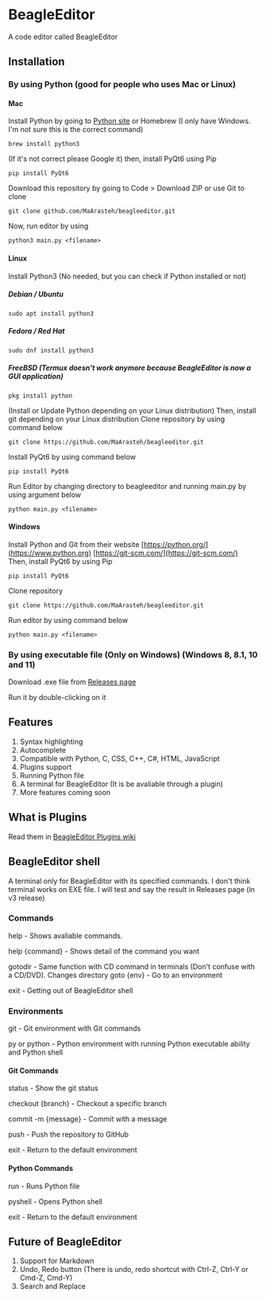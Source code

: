 # BeagleEditor
A code editor called BeagleEditor
## Installation
### By using Python (good for people who uses Mac or Linux)
#### Mac
Install Python by going to [Python site](https://www.python.org) or Homebrew (I only have Windows. I'm not sure this is the correct command)
```
brew install python3
```
(If it's not correct please Google it)
then, install PyQt6 using Pip
```
pip install PyQt6
```
Download this repository by going to Code > Download ZIP or use Git to clone
```
git clone github.com/MaArasteh/beagleeditor.git
```
Now, run editor by using
```
python3 main.py <filename>
```
#### Linux
Install Python3 (No needed, but you can check if Python installed or not)
##### Debian / Ubuntu
```
sudo apt install python3
```
##### Fedora / Red Hat
```
sudo dnf install python3
```
##### FreeBSD (Termux doesn't work anymore because BeagleEditor is now a GUI application)
```
pkg install python
```
(Install or Update Python depending on your Linux distribution)
Then, install git depending on your Linux distribution
Clone repository by using command below
```
git clone https://github.com/MaArasteh/beagleeditor.git
```
Install PyQt6 by using command below
```
pip install PyQt6
```
Run Editor by changing directory to beagleeditor and running main.py by using argument below
```
python main.py <filename>
```
#### Windows
Install Python and Git from their website
[https://python.org/](https://www.python.org)
[https://git-scm.com/](https://git-scm.com/)
Then, install PyQt6 by using Pip
```
pip install PyQt6
```
Clone repository
```
git clone https://github.com/MaArasteh/beagleeditor.git
```
Run editor by using command below
```
python main.py <filename>
```
### By using executable file (Only on Windows) (Windows 8, 8.1, 10 and 11)
Download .exe file from [Releases page](https://github.com/MaArasteh/beagleeditor/releases)

Run it by double-clicking on it
## Features
1. Syntax highlighting
2. Autocomplete
3. Compatible with Python, C, CSS, C++, C#, HTML, JavaScript
4. Plugins support
5. Running Python file
6. A terminal for BeagleEditor (It is be avaliable through a plugin)
6. More features coming soon
## What is Plugins
Read them in [BeagleEditor Plugins wiki](https://github.com/MaArasteh/beagleeditor/wiki/Plugins)
## BeagleEditor shell
A terminal only for BeagleEditor with its specified commands.
I don't think terminal works on EXE file. I will test and say the result in Releases page (in v3 release)
### Commands
help - Shows avaliable commands.

help {command} - Shows detail of the command you want

gotodir - Same function with CD command in terminals (Don't confuse with a CD/DVD). Changes directory
goto {env} - Go to an environment

exit - Getting out of BeagleEditor shell
### Environments
git - Git environment with Git commands

py or python - Python environment with running Python executable ability and Python shell
#### Git Commands
status - Show the git status

checkout {branch} - Checkout a specific branch

commit -m {message} - Commit with a message

push - Push the repository to GitHub

exit - Return to the default environment
#### Python Commands
run - Runs Python file

pyshell - Opens Python shell

exit - Return to the default environment
## Future of BeagleEditor
1. Support for Markdown
2. Undo, Redo button (There is undo, redo shortcut with Ctrl-Z, Ctrl-Y or Cmd-Z, Cmd-Y)
3. Search and Replace
